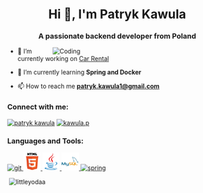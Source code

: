 <h1 align="center">Hi 👋, I'm Patryk Kawula</h1>
<h3 align="center">A passionate backend developer from Poland</h3>
<img align="right" alt="Coding" width="400" src="https://miro.medium.com/max/640/1*ZSVmWGcc1weENb0ShawWxw.gif">

- 🔭 I’m currently working on [Car Rental](https://github.com/LittleYodaa/car-rental)

- 🌱 I’m currently learning **Spring and Docker**

- 📫 How to reach me **patryk.kawula1@gmail.com**

<h3 align="left">Connect with me:</h3>
<p align="left">
<a href="https://fb.com/patryk kawula" target="blank"><img align="center" src="https://raw.githubusercontent.com/rahuldkjain/github-profile-readme-generator/master/src/images/icons/Social/facebook.svg" alt="patryk kawula" height="30" width="40" /></a>
<a href="https://instagram.com/kawula.p" target="blank"><img align="center" src="https://raw.githubusercontent.com/rahuldkjain/github-profile-readme-generator/master/src/images/icons/Social/instagram.svg" alt="kawula.p" height="30" width="40" /></a>
</p>

<h3 align="left">Languages and Tools:</h3>
<p align="left"> <a href="https://git-scm.com/" target="_blank" rel="noreferrer"> <img src="https://www.vectorlogo.zone/logos/git-scm/git-scm-icon.svg" alt="git" width="40" height="40"/> </a> <a href="https://www.w3.org/html/" target="_blank" rel="noreferrer"> <img src="https://raw.githubusercontent.com/devicons/devicon/master/icons/html5/html5-original-wordmark.svg" alt="html5" width="40" height="40"/> </a> <a href="https://www.java.com" target="_blank" rel="noreferrer"> <img src="https://raw.githubusercontent.com/devicons/devicon/master/icons/java/java-original.svg" alt="java" width="40" height="40"/> </a> <a href="https://www.mysql.com/" target="_blank" rel="noreferrer"> <img src="https://raw.githubusercontent.com/devicons/devicon/master/icons/mysql/mysql-original-wordmark.svg" alt="mysql" width="40" height="40"/> </a> <a href="https://spring.io/" target="_blank" rel="noreferrer"> <img src="https://www.vectorlogo.zone/logos/springio/springio-icon.svg" alt="spring" width="40" height="40"/> </a> </p>

<p>&nbsp;<img align="center" src="https://github-readme-stats.vercel.app/api?username=littleyodaa&show_icons=true&locale=en" alt="littleyodaa" /></p>
